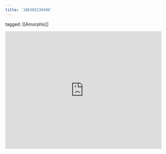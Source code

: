 ```yaml
---
title: '186302238496'
---
```

tagged: [[Amorphis]]
<iframe allow="accelerometer; autoplay; clipboard-write; encrypted-media; gyroscope; picture-in-picture" allowfullscreen="" frameborder="0" height="375" id="youtube_iframe" src="https://www.youtube.com/embed/GC6UN30v5lQ?feature=oembed&amp;enablejsapi=1&amp;origin=https://safe.txmblr.com&amp;wmode=opaque" width="500"></iframe>